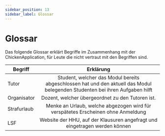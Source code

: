 ```yaml
---
sidebar_position: 13
sidebar_label: Glossar
---
```


# Glossar

Das folgende Glossar erklärt Begriffe im Zusammenhang mit der ChickenApplication, für Leute die nicht vertraut mit den Begriffen sind.

|Begriff|Erklärung|
|--------------|:-----:|
|Tutor|Student, welcher das Modul bereits abgeschlossen hat und den aktuell das Modul belegenden Studenten bei ihren Aufgaben hilft|
|Organisator|Dozent, welcher übergeordnet zu den Tutoren ist.|
|Strafurlaub|Menke an Urlaub, welche abgezogen wird für verspätetes Erscheinen ohne Anmeldung|
|LSF|Website der HHU, auf der Klausuren angefragt und eingetragen werden können|


